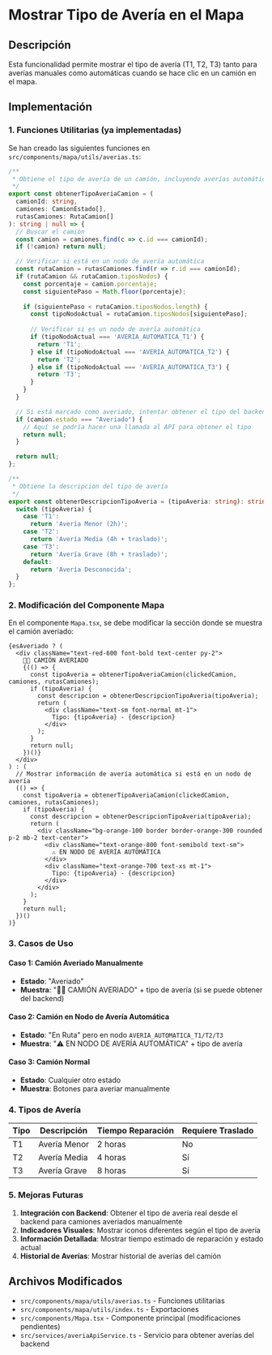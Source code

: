 # Mostrar Tipo de Avería en el Mapa

## Descripción

Esta funcionalidad permite mostrar el tipo de avería (T1, T2, T3) tanto para averías manuales como automáticas cuando se hace clic en un camión en el mapa.

## Implementación

### 1. Funciones Utilitarias (ya implementadas)

Se han creado las siguientes funciones en `src/components/mapa/utils/averias.ts`:

```typescript
/**
 * Obtiene el tipo de avería de un camión, incluyendo averías automáticas
 */
export const obtenerTipoAveriaCamion = (
  camionId: string,
  camiones: CamionEstado[],
  rutasCamiones: RutaCamion[]
): string | null => {
  // Buscar el camión
  const camion = camiones.find(c => c.id === camionId);
  if (!camion) return null;

  // Verificar si está en un nodo de avería automática
  const rutaCamion = rutasCamiones.find(r => r.id === camionId);
  if (rutaCamion && rutaCamion.tiposNodos) {
    const porcentaje = camion.porcentaje;
    const siguientePaso = Math.floor(porcentaje);
    
    if (siguientePaso < rutaCamion.tiposNodos.length) {
      const tipoNodoActual = rutaCamion.tiposNodos[siguientePaso];
      
      // Verificar si es un nodo de avería automática
      if (tipoNodoActual === 'AVERIA_AUTOMATICA_T1') {
        return 'T1';
      } else if (tipoNodoActual === 'AVERIA_AUTOMATICA_T2') {
        return 'T2';
      } else if (tipoNodoActual === 'AVERIA_AUTOMATICA_T3') {
        return 'T3';
      }
    }
  }

  // Si está marcado como averiado, intentar obtener el tipo del backend
  if (camion.estado === "Averiado") {
    // Aquí se podría hacer una llamada al API para obtener el tipo
    return null;
  }

  return null;
};

/**
 * Obtiene la descripción del tipo de avería
 */
export const obtenerDescripcionTipoAveria = (tipoAveria: string): string => {
  switch (tipoAveria) {
    case 'T1':
      return 'Avería Menor (2h)';
    case 'T2':
      return 'Avería Media (4h + traslado)';
    case 'T3':
      return 'Avería Grave (8h + traslado)';
    default:
      return 'Avería Desconocida';
  }
};
```

### 2. Modificación del Componente Mapa

En el componente `Mapa.tsx`, se debe modificar la sección donde se muestra el camión averiado:

```tsx
{esAveriado ? (
  <div className="text-red-600 font-bold text-center py-2">
    🚛💥 CAMIÓN AVERIADO
    {(() => {
      const tipoAveria = obtenerTipoAveriaCamion(clickedCamion, camiones, rutasCamiones);
      if (tipoAveria) {
        const descripcion = obtenerDescripcionTipoAveria(tipoAveria);
        return (
          <div className="text-sm font-normal mt-1">
            Tipo: {tipoAveria} - {descripcion}
          </div>
        );
      }
      return null;
    })()}
  </div>
) : (
  // Mostrar información de avería automática si está en un nodo de avería
  (() => {
    const tipoAveria = obtenerTipoAveriaCamion(clickedCamion, camiones, rutasCamiones);
    if (tipoAveria) {
      const descripcion = obtenerDescripcionTipoAveria(tipoAveria);
      return (
        <div className="bg-orange-100 border border-orange-300 rounded p-2 mb-2 text-center">
          <div className="text-orange-800 font-semibold text-sm">
            ⚠️ EN NODO DE AVERÍA AUTOMÁTICA
          </div>
          <div className="text-orange-700 text-xs mt-1">
            Tipo: {tipoAveria} - {descripcion}
          </div>
        </div>
      );
    }
    return null;
  })()
)}
```

### 3. Casos de Uso

#### Caso 1: Camión Averiado Manualmente
- **Estado**: "Averiado"
- **Muestra**: "🚛💥 CAMIÓN AVERIADO" + tipo de avería (si se puede obtener del backend)

#### Caso 2: Camión en Nodo de Avería Automática
- **Estado**: "En Ruta" pero en nodo `AVERIA_AUTOMATICA_T1/T2/T3`
- **Muestra**: "⚠️ EN NODO DE AVERÍA AUTOMÁTICA" + tipo de avería

#### Caso 3: Camión Normal
- **Estado**: Cualquier otro estado
- **Muestra**: Botones para averiar manualmente

### 4. Tipos de Avería

| Tipo | Descripción | Tiempo Reparación | Requiere Traslado |
|------|-------------|-------------------|-------------------|
| T1 | Avería Menor | 2 horas | No |
| T2 | Avería Media | 4 horas | Sí |
| T3 | Avería Grave | 8 horas | Sí |

### 5. Mejoras Futuras

1. **Integración con Backend**: Obtener el tipo de avería real desde el backend para camiones averiados manualmente
2. **Indicadores Visuales**: Mostrar iconos diferentes según el tipo de avería
3. **Información Detallada**: Mostrar tiempo estimado de reparación y estado actual
4. **Historial de Averías**: Mostrar historial de averías del camión

## Archivos Modificados

- `src/components/mapa/utils/averias.ts` - Funciones utilitarias
- `src/components/mapa/utils/index.ts` - Exportaciones
- `src/components/Mapa.tsx` - Componente principal (modificaciones pendientes)
- `src/services/averiaApiService.ts` - Servicio para obtener averías del backend 